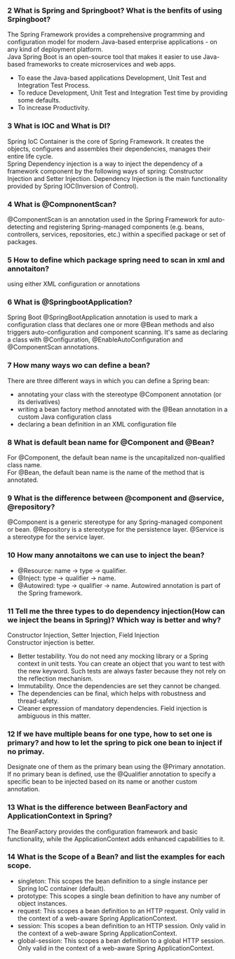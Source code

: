 ### 2 What is Spring and Springboot? What is the benfits of using Srpingboot?
The Spring Framework provides a comprehensive programming and configuration model for modern Java-based enterprise applications - on any kind of deployment platform.  
Java Spring Boot is an open-source tool that makes it easier to use Java-based frameworks to create microservices and web apps.  
- To ease the Java-based applications Development, Unit Test and Integration Test Process.
- To reduce Development, Unit Test and Integration Test time by providing some defaults.
- To increase Productivity.

### 3 What is IOC and What is DI?
Spring IoC Container is the core of Spring Framework. It creates the objects, configures and assembles their dependencies, manages their entire life cycle.  
Spring Dependency injection is a way to inject the dependency of a framework component by the following ways of spring: Constructor Injection and Setter Injection. Dependency Injection is the main functionality provided by Spring IOC(Inversion of Control).  

### 4 What is @CompnonentScan?
@ComponentScan is an annotation used in the Spring Framework for auto-detecting and registering Spring-managed components (e.g. beans, controllers, services, repositories, etc.) within a specified package or set of packages.

### 5 How to define which package spring need to scan in xml and annotaiton?
using either XML configuration or annotations

### 6 What is @SpringbootApplication?
Spring Boot @SpringBootApplication annotation is used to mark a configuration class that declares one or more @Bean methods and also triggers auto-configuration and component scanning. It's same as declaring a class with @Configuration, @EnableAutoConfiguration and @ComponentScan annotations.

### 7 How many ways wo can define a bean?
There are three different ways in which you can define a Spring bean:
- annotating your class with the stereotype @Component annotation (or its derivatives)
- writing a bean factory method annotated with the @Bean annotation in a custom Java configuration class
- declaring a bean definition in an XML configuration file

### 8 What is default bean name for @Component and @Bean?
For @Component, the default bean name is the uncapitalized non-qualified class name.  
For @Bean, the default bean name is the name of the method that is annotated. 

### 9 What is the difference between @component and @service, @repository?
@Component is a generic stereotype for any Spring-managed component or bean. @Repository is a stereotype for the persistence layer. @Service is a stereotype for the service layer.

### 10 How many annotaitons we can use to inject the bean?
- @Resource: name -> type -> qualifier.
- @Inject: type -> qualifier -> name.
- @Autowired: type -> qualifier -> name. Autowired annotation is part of the Spring framework.

### 11 Tell me the three types to do dependency injection(How can we inject the beans in Spring)? Which way is better and why?
Constructor Injection, Setter Injection, Field Injection  
Constructor injection is better.
- Better testability. You do not need any mocking library or a Spring context in unit tests. You can create an object that you want to test with the new keyword. Such tests are always faster because they not rely on the reflection mechanism.
- Immutability. Once the dependencies are set they cannot be changed.
- The dependencies can be final, which helps with robustness and thread-safety.
- Cleaner expression of mandatory dependencies. Field injection is ambiguous in this matter.

### 12 If we have multiple beans for one type, how to set one is primary? and how to let the spring to pick one bean to inject if no primay.
Designate one of them as the primary bean using the @Primary annotation. If no primary bean is defined, use the @Qualifier annotation to specify a specific bean to be injected based on its name or another custom annotation.

### 13 What is the difference between BeanFactory and ApplicationContext in Spring?
The BeanFactory provides the configuration framework and basic functionality, while the ApplicationContext adds enhanced capabilities to it.

### 14 What is the Scope of a Bean? and list the examples for each scope.
- singleton: This scopes the bean definition to a single instance per Spring IoC container (default).
- prototype: This scopes a single bean definition to have any number of object instances.
- request: This scopes a bean definition to an HTTP request. Only valid in the context of a web-aware Spring ApplicationContext.
- session: This scopes a bean definition to an HTTP session. Only valid in the context of a web-aware Spring ApplicationContext.
- global-session: This scopes a bean definition to a global HTTP session. Only valid in the context of a web-aware Spring ApplicationContext.


